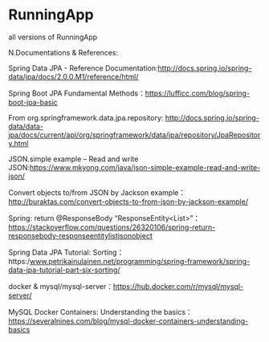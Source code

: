 # RunningApp
all versions of RunningApp

N.Documentations & References:

Spring Data JPA - Reference Documentation:http://docs.spring.io/spring-data/jpa/docs/2.0.0.M1/reference/html/

Spring Boot JPA Fundamental Methods：https://lufficc.com/blog/spring-boot-jpa-basic

From org.springframework.data.jpa.repository: http://docs.spring.io/spring-data/data-jpa/docs/current/api/org/springframework/data/jpa/repository/JpaRepository.html

JSON.simple example – Read and write JSON:https://www.mkyong.com/java/json-simple-example-read-and-write-json/

Convert objects to/from JSON by Jackson example：http://buraktas.com/convert-objects-to-from-json-by-jackson-example/

Spring: return @ResponseBody “ResponseEntity<List<JSONObject>>”：https://stackoverflow.com/questions/26320106/spring-return-responsebody-responseentitylistjsonobject

Spring Data JPA Tutorial: Sorting：https:/www.petrikainulainen.net/programming/spring-framework/spring-data-jpa-tutorial-part-six-sorting/

docker & mysql/mysql-server：https://hub.docker.com/r/mysql/mysql-server/

MySQL Docker Containers: Understanding the basics：https://severalnines.com/blog/mysql-docker-containers-understanding-basics

